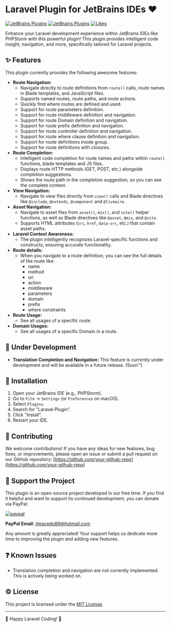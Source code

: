 # Laravel Plugin for JetBrains IDEs :heart:

[![JetBrains Plugins](https://img.shields.io/jetbrains/plugin/v/23910-laravel-plugin.svg?style=flat-square)](https://plugins.jetbrains.com/plugin/23910-laravel-plugin)
[![JetBrains Plugins](https://img.shields.io/jetbrains/plugin/d/23910-laravel-plugin.svg?style=flat-square)](https://plugins.jetbrains.com/plugin/23910-laravel-plugin)
[![Likes](https://img.shields.io/endpoint?url=https://plugins.jetbrains.com/api/plugins/23910/likes)](https://plugins.jetbrains.com/plugin/23910-laravel-plugin/reviews)

Enhance your Laravel development experience within JetBrains IDEs like PHPStorm with this powerful plugin! This plugin provides intelligent code insight, navigation, and more, specifically tailored for Laravel projects.

## :sparkles: Features

This plugin currently provides the following awesome features:

*   **Route Navigation:**
    *   Navigate directly to route definitions from `route()` calls, route names in Blade templates, and JavaScript files.
    *   Supports named routes, route paths, and route actions.
    *   Quickly find where routes are defined and used.
    *   Support for route parameters definition.
    *   Support for route middleware definition and navigation.
    *   Support for route Domain definition and navigation.
    *   Support for route prefix definition and navigation.
    *   Support for route controller definition and navigation.
    *   Support for route where clause definition and navigation.
    *   Support for route definitions inside group.
    *   Support for route definitions with closures.
*   **Route Completion:**
    *   Intelligent code completion for route names and paths within `route()` functions, blade templates and JS files.
    *   Displays route HTTP methods (GET, POST, etc.) alongside completion suggestions.
    *   Shows the route path in the completion suggestion, so you can see the complete context.
*   **View Navigation:**
    *   Navigate to view files directly from `view()` calls and Blade directives like `@include`, `@extends`, `@component` and `@livewire`.
*   **Asset Navigation:**
    *   Navigate to asset files from `asset()`, `mix()`, and `vite()` helper functions, as well as Blade directives like `@asset`, `@mix`, and `@vite`.
    *   Supports HTML attributes (`src`, `href`, `data-src`, etc.) that contain asset paths.
*   **Laravel Context Awareness:**
    *   The plugin intelligently recognizes Laravel-specific functions and constructs, ensuring accurate functionality.
* **Route details:**
    * When you navigate to a route definition, you can see the full details of the route like:
        * name
        * method
        * uri
        * action
        * middleware
        * parameters
        * domain
        * prefix
        * where constraints
* **Route Usage:**
    * See all usages of a specific route.
* **Domain Usages:**
    * See all usages of a specific Domain in a route.

## :construction: Under Development

*   **Translation Completion and Navigation:** This feature is currently under development and will be available in a future release. (Soon:tm:)

## :rocket: Installation

1.  Open your JetBrains IDE (e.g., PHPStorm).
2.  Go to `File` -> `Settings` (or `Preferences` on macOS).
3.  Select `Plugins`.
4.  Search for "Laravel Plugin".
5.  Click "Install".
6.  Restart your IDE.

## :handshake: Contributing

We welcome contributions! If you have any ideas for new features, bug fixes, or improvements, please open an issue or submit a pull request on our GitHub repository: [https://github.com/your-github-repo](https://github.com/your-github-repo)

## :pray: Support the Project

This plugin is an open-source project developed in our free time. If you find it helpful and want to support its continued development, you can donate via PayPal:

[![paypal](https://www.paypalobjects.com/en_US/i/btn/btn_donateCC_LG.gif)](https://www.paypal.com/cgi-bin/webscr?cmd=_s-xclick&hosted_button_id=GWRQXTAB2D7T4)

**PayPal Email:** jlmacedo89@hotmail.com

Any amount is greatly appreciated! Your support helps us dedicate more time to improving the plugin and adding new features.

## :question: Known Issues

*   Translation completion and navigation are not currently implemented. This is actively being worked on.

## :copyright: License

This project is licensed under the [MIT License](LICENSE).

---

:rocket: Happy Laravel Coding! :rocket: